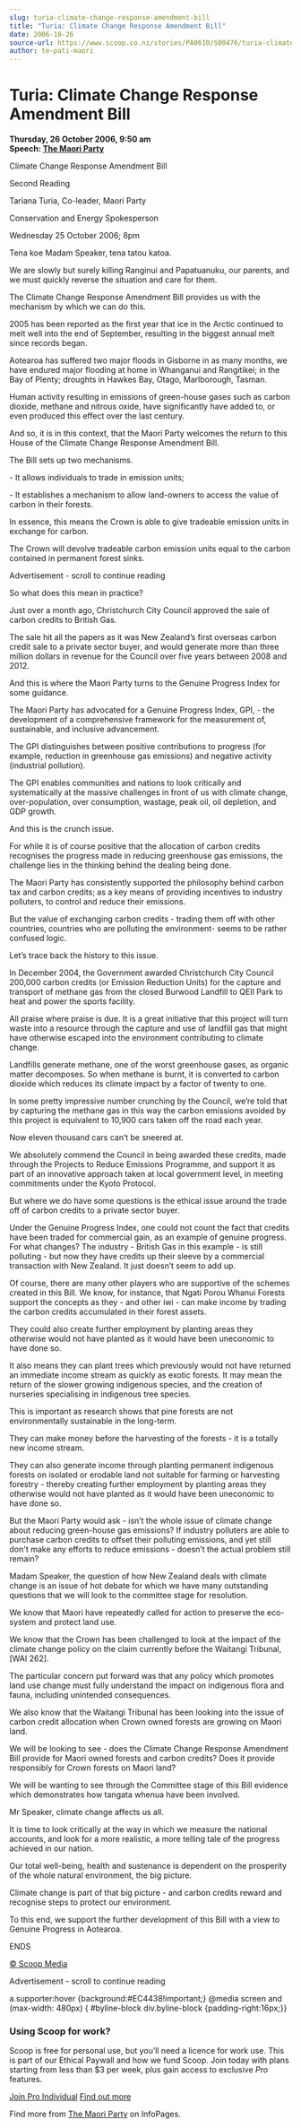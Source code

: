 ```yaml
---
slug: turia-climate-change-response-amendment-bill
title: "Turia: Climate Change Response Amendment Bill"
date: 2006-10-26
source-url: https://www.scoop.co.nz/stories/PA0610/S00476/turia-climate-change-response-amendment-bill.htm
author: te-pati-maori
---
```

Turia: Climate Change Response Amendment Bill
=============================================

**Thursday, 26 October 2006, 9:50 am**  
**Speech: [The Maori Party](https://info.scoop.co.nz/The_Maori_Party)**

Climate Change Response Amendment Bill

Second Reading

Tariana Turia, Co-leader, Maori Party

Conservation and Energy Spokesperson

Wednesday 25 October 2006; 8pm

Tena koe Madam Speaker, tena tatou katoa.

We are slowly but surely killing Ranginui and Papatuanuku, our parents, and we must quickly reverse the situation and care for them.

The Climate Change Response Amendment Bill provides us with the mechanism by which we can do this.

2005 has been reported as the first year that ice in the Arctic continued to melt well into the end of September, resulting in the biggest annual melt since records began.

Aotearoa has suffered two major floods in Gisborne in as many months, we have endured major flooding at home in Whanganui and Rangitikei; in the Bay of Plenty; droughts in Hawkes Bay, Otago, Marlborough, Tasman.

Human activity resulting in emissions of green-house gases such as carbon dioxide, methane and nitrous oxide, have significantly have added to, or even produced this effect over the last century.

And so, it is in this context, that the Maori Party welcomes the return to this House of the Climate Change Response Amendment Bill.

The Bill sets up two mechanisms.

\- It allows individuals to trade in emission units;

\- It establishes a mechanism to allow land-owners to access the value of carbon in their forests.

In essence, this means the Crown is able to give tradeable emission units in exchange for carbon.

The Crown will devolve tradeable carbon emission units equal to the carbon contained in permanent forest sinks.

Advertisement - scroll to continue reading





So what does this mean in practice?

Just over a month ago, Christchurch City Council approved the sale of carbon credits to British Gas.

The sale hit all the papers as it was New Zealand’s first overseas carbon credit sale to a private sector buyer, and would generate more than three million dollars in revenue for the Council over five years between 2008 and 2012.

And this is where the Maori Party turns to the Genuine Progress Index for some guidance.

The Maori Party has advocated for a Genuine Progress Index, GPI, - the development of a comprehensive framework for the measurement of, sustainable, and inclusive advancement.

The GPI distinguishes between positive contributions to progress (for example, reduction in greenhouse gas emissions) and negative activity (industrial pollution).

The GPI enables communities and nations to look critically and systematically at the massive challenges in front of us with climate change, over-population, over consumption, wastage, peak oil, oil depletion, and GDP growth.

And this is the crunch issue.

For while it is of course positive that the allocation of carbon credits recognises the progress made in reducing greenhouse gas emissions, the challenge lies in the thinking behind the dealing being done.

The Maori Party has consistently supported the philosophy behind carbon tax and carbon credits; as a key means of providing incentives to industry polluters, to control and reduce their emissions.

But the value of exchanging carbon credits - trading them off with other countries, countries who are polluting the environment- seems to be rather confused logic.

Let’s trace back the history to this issue.

In December 2004, the Government awarded Christchurch City Council 200,000 carbon credits (or Emission Reduction Units) for the capture and transport of methane gas from the closed Burwood Landfill to QEII Park to heat and power the sports facility.

All praise where praise is due. It is a great initiative that this project will turn waste into a resource through the capture and use of landfill gas that might have otherwise escaped into the environment contributing to climate change.

Landfills generate methane, one of the worst greenhouse gases, as organic matter decomposes. So when methane is burnt, it is converted to carbon dioxide which reduces its climate impact by a factor of twenty to one.

In some pretty impressive number crunching by the Council, we’re told that by capturing the methane gas in this way the carbon emissions avoided by this project is equivalent to 10,900 cars taken off the road each year.

Now eleven thousand cars can’t be sneered at.

We absolutely commend the Council in being awarded these credits, made through the Projects to Reduce Emissions Programme, and support it as part of an innovative approach taken at local government level, in meeting commitments under the Kyoto Protocol.

But where we do have some questions is the ethical issue around the trade off of carbon credits to a private sector buyer.

Under the Genuine Progress Index, one could not count the fact that credits have been traded for commercial gain, as an example of genuine progress. For what changes? The industry - British Gas in this example - is still polluting - but now they have credits up their sleeve by a commercial transaction with New Zealand. It just doesn’t seem to add up.

Of course, there are many other players who are supportive of the schemes created in this Bill. We know, for instance, that Ngati Porou Whanui Forests support the concepts as they - and other iwi - can make income by trading the carbon credits accumulated in their forest assets.

They could also create further employment by planting areas they otherwise would not have planted as it would have been uneconomic to have done so.

It also means they can plant trees which previously would not have returned an immediate income stream as quickly as exotic forests. It may mean the return of the slower growing indigenous species, and the creation of nurseries specialising in indigenous tree species.

This is important as research shows that pine forests are not environmentally sustainable in the long-term.

They can make money before the harvesting of the forests - it is a totally new income stream.

They can also generate income through planting permanent indigenous forests on isolated or erodable land not suitable for farming or harvesting forestry - thereby creating further employment by planting areas they otherwise would not have planted as it would have been uneconomic to have done so.

But the Maori Party would ask - isn’t the whole issue of climate change about reducing green-house gas emissions? If industry polluters are able to purchase carbon credits to offset their polluting emissions, and yet still don't make any efforts to reduce emissions - doesn’t the actual problem still remain?

Madam Speaker, the question of how New Zealand deals with climate change is an issue of hot debate for which we have many outstanding questions that we will look to the committee stage for resolution.

We know that Maori have repeatedly called for action to preserve the eco-system and protect land use.

We know that the Crown has been challenged to look at the impact of the climate change policy on the claim currently before the Waitangi Tribunal, \[WAI 262\].

The particular concern put forward was that any policy which promotes land use change must fully understand the impact on indigenous flora and fauna, including unintended consequences.

We also know that the Waitangi Tribunal has been looking into the issue of carbon credit allocation when Crown owned forests are growing on Maori land.

We will be looking to see - does the Climate Change Response Amendment Bill provide for Maori owned forests and carbon credits? Does it provide responsibly for Crown forests on Maori land?

We will be wanting to see through the Committee stage of this Bill evidence which demonstrates how tangata whenua have been involved.

Mr Speaker, climate change affects us all.

It is time to look critically at the way in which we measure the national accounts, and look for a more realistic, a more telling tale of the progress achieved in our nation.

Our total well-being, health and sustenance is dependent on the prosperity of the whole natural environment, the big picture.

Climate change is part of that big picture - and carbon credits reward and recognise steps to protect our environment.

To this end, we support the further development of this Bill with a view to Genuine Progress in Aotearoa.

  
ENDS

[© Scoop Media](http://www.scoop.co.nz/about/terms.html)  

Advertisement - scroll to continue reading



a.supporter:hover {background:#EC4438!important;} @media screen and (max-width: 480px) { #byline-block div.byline-block {padding-right:16px;}}

### Using Scoop for work?

Scoop is free for personal use, but you’ll need a licence for work use. This is part of our Ethical Paywall and how we fund Scoop. Join today with plans starting from less than $3 per week, plus gain access to exclusive _Pro_ features.  
  
[Join Pro Individual](https://pro.scoop.co.nz/Individual/?from=ProIn24) [Find out more](https://pro.scoop.co.nz/using-scoop-for-work/?from=ProIn24)

Find more from [The Maori Party](https://info.scoop.co.nz/The_Maori_Party) on InfoPages.